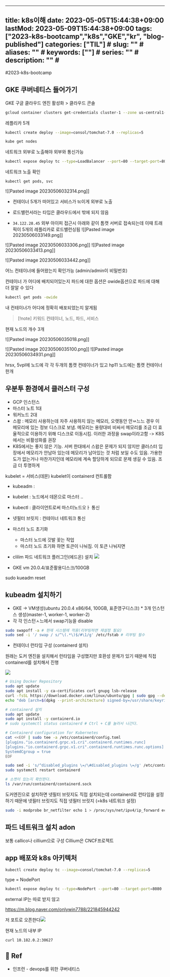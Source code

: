 
---
title: k8s이해
date: 2023-05-05T15:44:38+09:00
lastMod: 2023-05-09T15:44:38+09:00
tags: ["2023-k8s-bootcamp","k8s","GKE","kr", "blog-published"] 
categories: ["TIL"] # <!--"progress-diary", "posts"  , "TIL"하나만 선택해서보셈 -->
slug: "" # <!--영어 slug만 가능 url에서 보일 수 있음-->
aliases: "" # <!--뭔지몰라-->
keywords: [""] # <!--뭔지몰라-->
series: "" # <!--뭔지몰라-->
description: "" # <!--포스트에대한설명 -->
---


#2023-k8s-bootcamp 

##  GKE 쿠버네티스 들어가기







GKE 구글 클라우드 엔진 활성화 > 클라우드 콘솔 

```sh 
gcloud container clusters get-credentials cluster-1 --zone us-central1-c --project no1je1233-2023-05-05
```

레플리카 5개 
```sh 
kubectl create deploy --image=consol/tomchat-7.0 --replicas=5
```

```sh
kube get nodes
```



네트워크 외부로 노출해야 외부와 통신가능

```sh
kubectl expose deploy tc --type=LoadBalancer --port=80 --target-port=8080
```



네트워크 노출 확인
```sh
kubectl get pods, svc

```

![[Pasted image 20230506032314.png]]

- 컨테이너 5개가 떠어있고 서비스가 tc이게 외부로 노출 

- 로드밸런서라는 타입은 클라우드에서 밖에 되지 않음 
- `34.122.28.45` 외부 아이피 접근시 아래와 같이 톰캣 서버로 접속되는데 
이때 트래픽이 5개의 레플리카로 로드밸런싱됨
![[Pasted image 20230506033149.png]]


![[Pasted image 20230506033306.png]]
![[Pasted image 20230506033413.png]]

![[Pasted image 20230506033442.png]]


어느 컨테이너에 들어왔는지 확인가능 
(admin/admin이 비밀번호)


컨테이너 가 어디에 배치되어있는지 파드에 대한 옵션은 owide옵션으로 파드에 대해 더 잘알 수 있다
```sh
kubectl get pods -owide
```

내 컨테이너가 어디에 정확히 배포되었는지 알게됨


> [!note] 키워드
> 컨테이너, 노드, 파드, 서비스

현재 노드의 개수 3개

![[Pasted image 20230506035018.png]]

![[Pasted image 20230506035100.png]]
![[Pasted image 20230506034931.png]]

hrsx, 5vpl에  노드에 각 각 두개의 톰캣 컨테이너가 있고 hp11 노드에는 톰캣 컨테이너 한개

## 우분투 환경에서 클러스터 구성

- GCP 인스턴스 
- 마스터 노트 1대
- 워커노드 2대
- 스왑 : 메모리 사용하는데 자주 사용하지 않는 메모리, 오랫동안 안ㅆ느느 경우 이 메모리에 있는 정보 디스크로 보냄. 메모리는 용량대비 비싸서 메모리를 조금 더 효율적으로 이용하기 위해 디스크로 이동시킴. 이러한 과정을 swap이라고함 -> K8S에서는 비활성화를 권장
- K8S에서는 좋지 않은 기능. 서버 한대에서 스왑은 문제가 되지 않지만 클러스터 입장에서 메모리가 안남아 있는데 메모리가 남아있는 것 처럼 보일 수도 있음. 가용한도가 없는거나 마찬가지인데 메모리에 계속 할당하게 되므로 문제 생길 수 있음. 조금 더 투명하게 

kubelet = 서비스(데몬)
kubelet이 containerd 컨트롤함

- kubeadm : 
- kubelet : 노드에서 데몬으로 마스터 ..
- kubectl : 클라이언트로써 마스터노드오ㅏ 통신
- 넷필터 브릿지 : 컨테이너 네트워크 통신
- 마스터 노드 초기화 
	- 마스터 노드에 깃발 꽂는 작업
	- 마스터 노드 초기화 하면 토큰이 나눠짐. 이 토큰 나눠지면 
- clilim 파드 네트워크 플러그인(에드온) 설치
![](https://i.imgur.com/1vskyko.png)

- GKE vm 20.0.4/표준활용디스크/100GB

sudo kueadm reset

## kubeadm 설치하기 <a name="introduction"></a>

- GKE -> VM생성(ubuntu 20.0.4 x86/64, 100GB, 표준영구디스크) * 3개 인스턴스 생성(master-1, worker-1, worker-2)
- 각 각 인스턴ㅅ느에서 swap기능을 disable
```sh 
sudo swapoff -a # 현재 시스템에 적용(리부팅하면 재설정 필요) 
sudo sed -i '/ swap / s/^\(.*\)$/#\1/g' /etc/fstab # 리부팅 필수
```


- 컨테이너 런타임 구성 (containerd 설치)

 원래는 도커 엔진을 설치해서 런타임을 구성했지만 호환성 문제가 있기 때문에 직접 containerd를 설치해서 진행 

![](https://i.imgur.com/bntXzlH.png)

```sh 
# Using Docker Repository
sudo apt update
sudo apt install -y ca-certificates curl gnupg lsb-release
curl -fsSL https://download.docker.com/linux/ubuntu/gpg | sudo gpg --dearmor -o /usr/share/keyrings/docker-archive-keyring.gpg
echo "deb [arch=$(dpkg --print-architecture) signed-by=/usr/share/keyrings/docker-archive-keyring.gpg] https://download.docker.com/linux/ubuntu $(lsb_release -cs) stable" | sudo tee /etc/apt/sources.list.d/docker.list

# containerd 설치
sudo apt update
sudo apt install -y containerd.io
# sudo systemctl status containerd # Ctrl + C를 눌러서 나간다.

# Containerd configuration for Kubernetes
cat <<EOF | sudo tee -a /etc/containerd/config.toml
[plugins."io.containerd.grpc.v1.cri".containerd.runtimes.runc]
[plugins."io.containerd.grpc.v1.cri".containerd.runtimes.runc.options]
SystemdCgroup = true
EOF

sudo sed -i 's/^disabled_plugins \=/\#disabled_plugins \=/g' /etc/containerd/config.toml
sudo systemctl restart containerd

# 소켓이 있는지 확인한다.
ls /var/run/containerd/containerd.sock

```


도커엔진으로 설치하면 넷필터 브릿지도 직접 설치되는데 containerd로 런타임을 설정하기 때문에 넷필터 브릿지도 직접
넷필터 브릿지 (=k8s 네트워크 설정)

```sh 
sudo -i modprobe br_netfilter echo 1 > /proc/sys/net/ipv4/ip_forward echo 1 > /proc/sys/net/bridge/bridge-nf-call-iptables exit
```


## 파드 네트워크 설치 adon 

보통 callico나 cillium으로 구성
Cillium은 CNCF프로젝트




## app 배포와 k8s 아키텍처




```sh 
kubectl create deploy tc --image=consol/tomchat-7.0 --replicas=5
```


type = NodePort

```sh 
kubectl expose deploy tc --type=NodePort --port=80 --target-port=8080
```

external IP는 따로 받지 않고 

https://m.blog.naver.com/onlywin7788/221845944242


저 포트로 오픈한다![](ASSETS/Pasted%20image%2020230508175727.png)

현재 노드의 내부 IP

```sh
curl 10.182.0.2:30627
```



## 📑 Ref
- 인프런 - devops를 위한 쿠버네티스